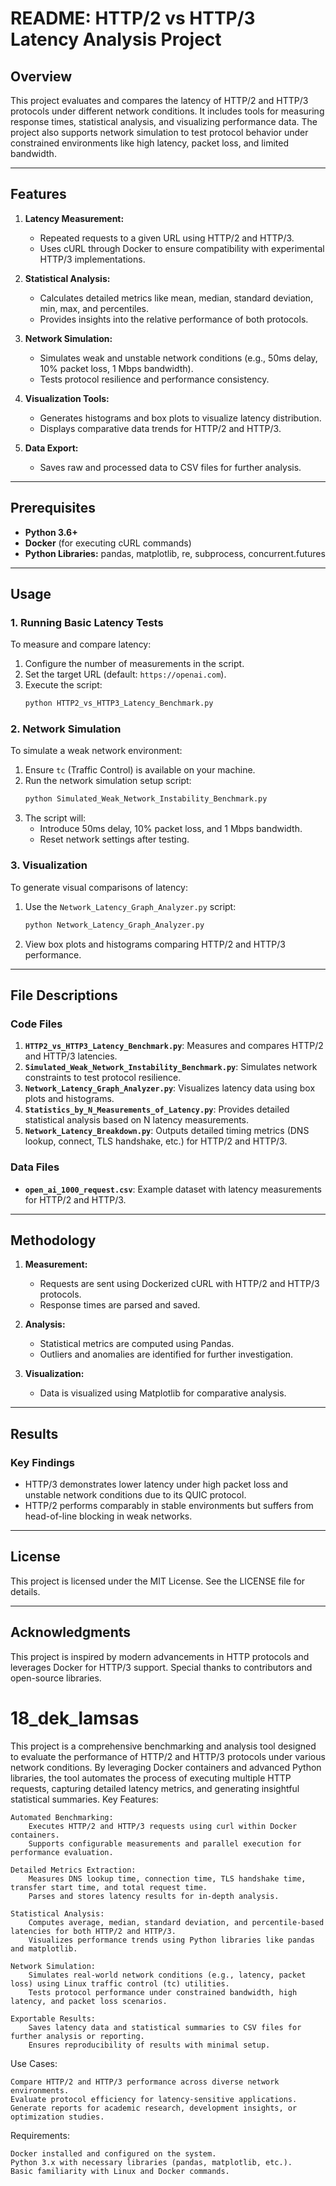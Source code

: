 # README: HTTP/2 vs HTTP/3 Latency Analysis Project

## Overview
This project evaluates and compares the latency of HTTP/2 and HTTP/3 protocols under different network conditions. It includes tools for measuring response times, statistical analysis, and visualizing performance data. The project also supports network simulation to test protocol behavior under constrained environments like high latency, packet loss, and limited bandwidth.

---

## Features
1. **Latency Measurement:**
   - Repeated requests to a given URL using HTTP/2 and HTTP/3.
   - Uses cURL through Docker to ensure compatibility with experimental HTTP/3 implementations.

2. **Statistical Analysis:**
   - Calculates detailed metrics like mean, median, standard deviation, min, max, and percentiles.
   - Provides insights into the relative performance of both protocols.

3. **Network Simulation:**
   - Simulates weak and unstable network conditions (e.g., 50ms delay, 10% packet loss, 1 Mbps bandwidth).
   - Tests protocol resilience and performance consistency.

4. **Visualization Tools:**
   - Generates histograms and box plots to visualize latency distribution.
   - Displays comparative data trends for HTTP/2 and HTTP/3.

5. **Data Export:**
   - Saves raw and processed data to CSV files for further analysis.

---

## Prerequisites
- **Python 3.6+**
- **Docker** (for executing cURL commands)
- **Python Libraries:** pandas, matplotlib, re, subprocess, concurrent.futures

---

## Usage
### 1. Running Basic Latency Tests
To measure and compare latency:
1. Configure the number of measurements in the script.
2. Set the target URL (default: `https://openai.com`).
3. Execute the script:
   ```bash
   python HTTP2_vs_HTTP3_Latency_Benchmark.py
   ```

### 2. Network Simulation
To simulate a weak network environment:
1. Ensure `tc` (Traffic Control) is available on your machine.
2. Run the network simulation setup script:
   ```bash
   python Simulated_Weak_Network_Instability_Benchmark.py
   ```
3. The script will:
   - Introduce 50ms delay, 10% packet loss, and 1 Mbps bandwidth.
   - Reset network settings after testing.

### 3. Visualization
To generate visual comparisons of latency:
1. Use the `Network_Latency_Graph_Analyzer.py` script:
   ```bash
   python Network_Latency_Graph_Analyzer.py
   ```
2. View box plots and histograms comparing HTTP/2 and HTTP/3 performance.

---

## File Descriptions
### Code Files
1. **`HTTP2_vs_HTTP3_Latency_Benchmark.py`**: Measures and compares HTTP/2 and HTTP/3 latencies.
2. **`Simulated_Weak_Network_Instability_Benchmark.py`**: Simulates network constraints to test protocol resilience.
3. **`Network_Latency_Graph_Analyzer.py`**: Visualizes latency data using box plots and histograms.
4. **`Statistics_by_N_Measurements_of_Latency.py`**: Provides detailed statistical analysis based on N latency measurements.
5. **`Network_Latency_Breakdown.py`**: Outputs detailed timing metrics (DNS lookup, connect, TLS handshake, etc.) for HTTP/2 and HTTP/3.

### Data Files
- **`open_ai_1000_request.csv`**: Example dataset with latency measurements for HTTP/2 and HTTP/3.

---

## Methodology
1. **Measurement:**
   - Requests are sent using Dockerized cURL with HTTP/2 and HTTP/3 protocols.
   - Response times are parsed and saved.

2. **Analysis:**
   - Statistical metrics are computed using Pandas.
   - Outliers and anomalies are identified for further investigation.

3. **Visualization:**
   - Data is visualized using Matplotlib for comparative analysis.

---

## Results
### Key Findings
- HTTP/3 demonstrates lower latency under high packet loss and unstable network conditions due to its QUIC protocol.
- HTTP/2 performs comparably in stable environments but suffers from head-of-line blocking in weak networks.

---

## License
This project is licensed under the MIT License. See the LICENSE file for details.

---

## Acknowledgments
This project is inspired by modern advancements in HTTP protocols and leverages Docker for HTTP/3 support. Special thanks to contributors and open-source libraries.



# 18_dek_lamsas

This project is a comprehensive benchmarking and analysis tool designed to evaluate the performance of HTTP/2 and HTTP/3 protocols under various network conditions. By leveraging Docker containers and advanced Python libraries, the tool automates the process of executing multiple HTTP requests, capturing detailed latency metrics, and generating insightful statistical summaries.
Key Features:

    Automated Benchmarking:
        Executes HTTP/2 and HTTP/3 requests using curl within Docker containers.
        Supports configurable measurements and parallel execution for performance evaluation.

    Detailed Metrics Extraction:
        Measures DNS lookup time, connection time, TLS handshake time, transfer start time, and total request time.
        Parses and stores latency results for in-depth analysis.

    Statistical Analysis:
        Computes average, median, standard deviation, and percentile-based latencies for both HTTP/2 and HTTP/3.
        Visualizes performance trends using Python libraries like pandas and matplotlib.

    Network Simulation:
        Simulates real-world network conditions (e.g., latency, packet loss) using Linux traffic control (tc) utilities.
        Tests protocol performance under constrained bandwidth, high latency, and packet loss scenarios.

    Exportable Results:
        Saves latency data and statistical summaries to CSV files for further analysis or reporting.
        Ensures reproducibility of results with minimal setup.

Use Cases:

    Compare HTTP/2 and HTTP/3 performance across diverse network environments.
    Evaluate protocol efficiency for latency-sensitive applications.
    Generate reports for academic research, development insights, or optimization studies.

Requirements:

    Docker installed and configured on the system.
    Python 3.x with necessary libraries (pandas, matplotlib, etc.).
    Basic familiarity with Linux and Docker commands.
